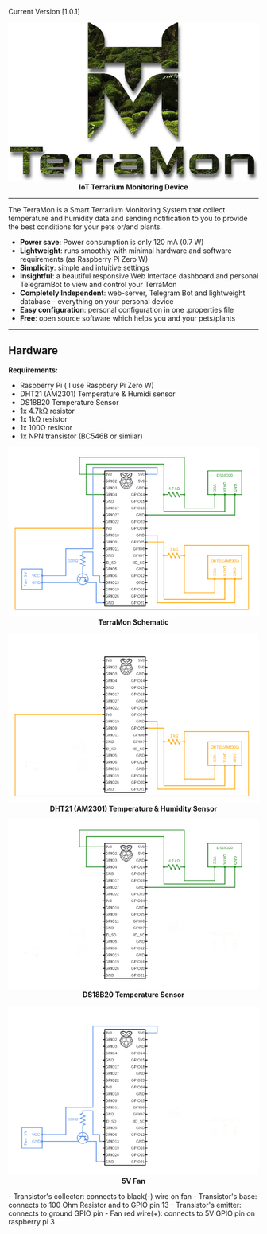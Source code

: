 Current Version [1.0.1]
<p align="center">
        <img src="https://github.com/mkozachuk/TerraMon/blob/master/docs/terramon-cut.png?raw=true" width="600" alt="TerraMon">
    <br>
    <strong>IoT Terrarium Monitoring Device</strong>
</p>

-----

The TerraMon is a Smart Terrarium Monitoring System that collect temperature and humidity data and sending notification to you to provide the best conditions for your pets or/and plants.

- **Power save**: Power consumption is only 120 mA (0.7 W)
- **Lightweight**: runs smoothly with minimal hardware and software requirements (as Raspberry Pi Zero W)
- **Simplicity**: simple and intuitive settings
- **Insightful**: a beautiful responsive Web Interface dashboard and personal TelegramBot to view and control your TerraMon
- **Completely Independent**: web-server, Telegram Bot and lightweight database - everything on your personal device
- **Easy configuration**: personal configuration in one .properties file
- **Free**: open source software which helps you and your pets/plants

-----


## Hardware

**Requirements:**
- Raspberry Pi ( I use Raspbery Pi Zero W)
- DHT21 (AM2301) Temperature & Humidi sensor
- DS18B20 Temperature Sensor
- 1x 4.7kΩ resistor
- 1x 1kΩ resistor
- 1x 100Ω resistor
- 1x NPN transistor (BC546B or similar)

<p align="center">
        <img src="https://github.com/mkozachuk/TerraMon/blob/master/docs/all.jpg" width="600" alt="TerraMon-circuit">
    <br>
    <strong>TerraMon Schematic</strong>
</p>

<p align="center">
        <img src="https://github.com/mkozachuk/TerraMon/blob/master/docs/dht21.jpg" width="600" alt="TerraMon-DHT21">
    <br>
    <strong>DHT21 (AM2301) Temperature & Humidity Sensor</strong>
</p>


<p align="center">
        <img src="https://github.com/mkozachuk/TerraMon/blob/master/docs/ds18d20.jpg" width="600" alt="TerraMon-DS18B20">
    <br>
    <strong>DS18B20 Temperature Sensor</strong>
</p>

<p align="center">
        <img src="https://github.com/mkozachuk/TerraMon/blob/master/docs/fan.jpg" width="600" alt="TerraMon-Fan-Circuit">
    <br>
    <strong>5V Fan</strong>
</p>
- Transistor's collector: connects to black(-) wire on fan
- Transistor's base: connects to 100 Ohm Resistor and to GPIO pin 13
- Transistor's emitter: connects to ground GPIO pin
- Fan red wire(+): connects to 5V GPIO pin on raspberry pi 3 

